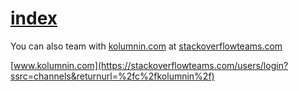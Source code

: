 # [index](https://kolumnin.github.io/www.kolumnin.com)

You can also team with [kolumnin.com]() at [stackoverflowteams.com](https://stackoverflowteams.com/c/kolumnin)

[www.kolumnin.com](https://stackoverflowteams.com/users/login?ssrc=channels&returnurl=%2fc%2fkolumnin%2f)


